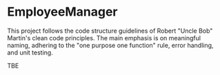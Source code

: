 # EmployeeManager

This project follows the code structure guidelines of Robert "Uncle Bob" Martin's clean code principles. The main emphasis is on meaningful naming, adhering to the "one purpose one function" rule, error handling, and unit testing. 

TBE
